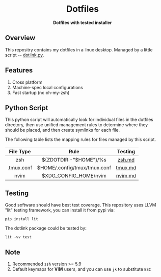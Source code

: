 <div align="center">
  <h1>Dotfiles</code></h1>

  <p>
    <strong>Dotfiles with tested installer</strong>
  </p>
</div>

## Overview

This repositry contains my dotfiles in a linux desktop. Managed by a
little script --
[dotlink.py](https://github.com/inclyc/dotfiles/blob/master/dotlink/dotlink.py).

## Features

1. Cross platform
2. Machine-spec local configurations
3. Fast startup (no oh-my-zsh)
## Python Script

This python script will automatically look for individual files in the
dotfiles directory, then use unified management rules to determine where
they should be placed, and then create symlinks for each file.

The following table lists the mapping rules for files managed by this script.

<div align="center">

| File Type | Rule| Testing |
| :-----:   | :--:| :--: | 
| zsh       | ${ZDOTDIR:-"$HOME"}/%s| [zsh.md](https://github.com/inclyc/dotfiles/blob/main/dotlink/test/zsh.md) |
| .tmux.conf | $HOME/.config/tmux/tmux.conf | [tmux.md](https://github.com/inclyc/dotfiles/blob/main/dotlink/test/tmux.md) |
| nvim | $XDG_CONFIG_HOME/nvim | [nvim.md](https://github.com/inclyc/dotfiles/blob/main/dotlink/test/nvim.md) |

</div>

## Testing

Good software should have best test coverage. This repository uses LLVM "lit" testing framework, you can install it from pypi via:

```
pip install lit
```

The dotlink package could be tested by:

```
lit -vv test
```

## Note

1. Recommended `zsh` version >= 5.9
2. Default keymaps for **VIM** users, and you can use `jk` to substitute `ESC`

